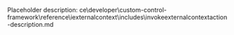 Placeholder description: ce\developer\custom-control-framework\reference\iexternalcontext\includes\invokeexternalcontextaction-description.md